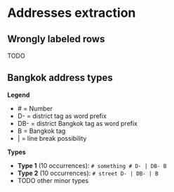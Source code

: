 # Addresses extraction

## Wrongly labeled rows
TODO 

## Bangkok address types

**Legend**

* \# = Number
* D- = district tag as word prefix
* DB- = district Bangkok tag as word prefix
* B = Bangkok tag
* | = line break possibility

**Types**

* **Type 1** (10 occurrences): `# something # D- | DB- B`
* **Type 2** (10 occurrences): `# street D- | DB- | B`
* TODO other minor types